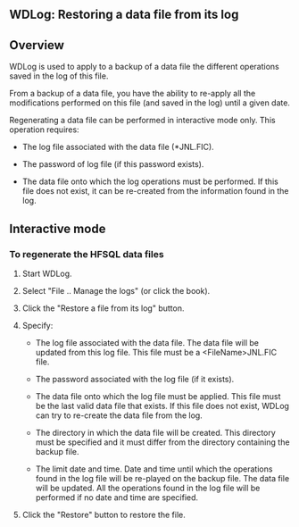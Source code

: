 
## WDLog: Restoring a data file from its log
			



<a name="NOTE1"></a>
<a name="NOTE1_1"></a>


## Overview
<a name="overview_ELTTEXTE000095"></a>
WDLog is used to apply to a backup of a data file the different operations saved in the log of this file.

From a backup of a data file, you have the ability to re-apply all the modifications performed on this file (and saved in the log) until a given date.

Regenerating a data file can be performed in interactive mode only. This operation requires:

- The log file associated with the data file (\*JNL.FIC).

- The password of log file (if this password exists).

- The data file onto which the log operations must be performed. If this file does not exist, it can be re-created from the information found in the log.






<a name="NOTE2"></a>
<a name="NOTE2_1"></a>


## Interactive mode
<a name="interactive_mode_ELTTEXTE000125"></a>


### To regenerate the HFSQL data files
<a name="regenerate_the_hfsql_data_files_ELTPARAGRAPHE000028"></a>

1. Start WDLog.

2. Select "File .. Manage the logs" (or click the book).

3. Click the "Restore a file from its log" button.

4. Specify:

	- The log file associated with the data file. 
			The data file will be updated from this log file. This file must be a &lt;FileName&gt;JNL.FIC file.

	- The password associated with the log file (if it exists).

	- The data file onto which the log file must be applied. 
			This file must be the last valid data file that exists. If this file does not exist, WDLog can try to re-create the data file from the log.

	- The directory in which the data file will be created. 
			This directory must be specified and it must differ from the directory containing the backup file.

	- The limit date and time. 
			Date and time until which the operations found in the log file will be re-played on the backup file. The data file will be updated. All the operations found in the log file will be performed if no date and time are specified.




5. Click the "Restore" button to restore the file.





